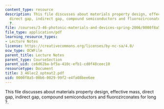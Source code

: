 ```yaml
---
content_type: resource
description: This file discusses about materials property design, effective mass,
  direct gap, indirect gap, compound semiconductors and fluorozirconates for long
  ?.
file: /courses/3-46-photonic-materials-and-devices-spring-2006/0000f8a500b6002999f2e4fa08bee6ee_3_46lec2_optmat2.pdf
file_type: application/pdf
learning_resource_types:
- Lecture Notes
license: https://creativecommons.org/licenses/by-nc-sa/4.0/
ocw_type: OCWFile
parent_title: Lecture Notes
parent_type: CourseSection
parent_uid: ce6d62ba-bf5a-410c-efb1-cd0f48ceec10
resourcetype: Document
title: 3_46lec2_optmat2.pdf
uid: 0000f8a5-00b6-0029-99f2-e4fa08bee6ee
---
```

This file discusses about materials property design, effective mass, direct gap, indirect gap, compound semiconductors and fluorozirconates for long ?.